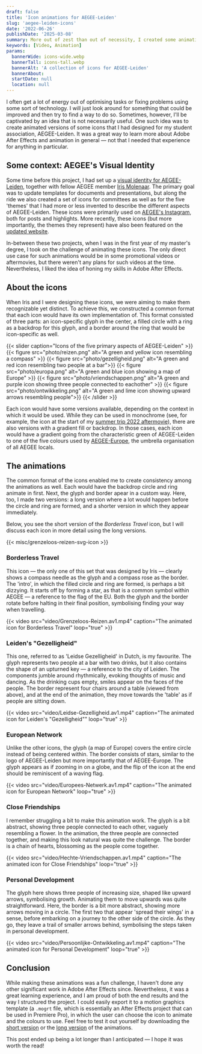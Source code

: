 ```yaml
---
draft: false
title: 'Icon animations for AEGEE-Leiden'
slug: 'aegee-leiden-icons'
date: '2022-06-26'
publishDate: '2025-03-08'
summary: More out of zest than out of necessity, I created some animations in Adobe After Effects for AEGEE.
keywords: [Video, Animation]
params:
  bannerWide: icons-wide.webp
  bannerTall: icons-tall.webp
  bannerAlt: 'A collection of icons for AEGEE-Leiden'
  bannerAbout:
  startDate: null
  location: null
---
```


I often get a lot of energy out of optimising tasks or fixing problems using some sort of technology. I will just look around for something that could be improved and then try to find a way to do so. Sometimes, however, I'll be captivated by an idea that is not necessarily useful. One such idea was to create animated versions of some icons that I had designed for my student association, AEGEE-Leiden. It was a great way to learn more about Adobe After Effects and animation in general &mdash; not that I needed that experience for anything in particular.

## Some context: AEGEE's Visual Identity
Some time before this project, I had set up a [visual identity for AEGEE-Leiden](https://www.vi.aegee-leiden.nl/ "AEGEE-Leiden's Visual Identity"), together with fellow AEGEE member [Iris Molenaar](https://www.irismolenaar.com/home). The primary goal was to update templates for documents and presentations, but along the ride we also created a set of icons for committees as well as for the five 'themes' that I had more or less invented to describe the different aspects of AEGEE-Leiden. These icons were primarily used on [AEGEE's Instagram](https://www.instagram.com/aegee_leiden/ "AEGEE-Leiden's Instagram"), both for posts and highlights. More recently, these icons (but more importantly, the themes they represent) have also been featured on the [updated website](/portfolio/aegee-leiden-website/ "My work on AEGEE-Leiden's website"). 

In-between these two projects, when I was in the first year of my master's degree, I took on the challenge of animating these icons. The only direct use case for such animations would be in some promotional videos or aftermovies, but there weren't any plans for such videos at the time. Nevertheless, I liked the idea of honing my skills in Adobe After Effects.

## About the icons

When Iris and I were designing these icons, we were aiming to make them recognizable yet distinct. To achieve this, we constructed a common format that each icon would have its own implementation of. This format consisted of three parts: an icon-specific glyph in the center, a filled circle with a ring as a backdrop for this glyph, and a border around the ring that would be icon-specific as well.

{{< slider caption="Icons of the five primary aspects of AEGEE-Leiden" >}}
{{< figure src="photo/reizen.png" alt="A green and yellow icon resembling a compass" >}}
{{< figure src="photo/gezelligheid.png" alt="A green and red icon resembling two people at a bar">}}
{{< figure src="photo/europa.png" alt="A green and blue icon showing a map of Europe" >}}
{{< figure src="photo/vriendschappen.png" alt="A green and purple icon showing three people connected to eachother" >}}
{{< figure src="photo/ontwikkeling.png" alt="A green and lime icon showing upward arrows resembling people">}}
{{< /slider >}}

Each icon would have some versions available, depending on the context in which it would be used. While they can be used in monochrome (see, for example, the icon at the start of my [summer trip 2022 aftermovie](/portfolio/aegee-leiden-videos#summer-trip-2022-aftermovie)), there are also versions with a gradient fill or backdrop. In those cases, each icon would have a gradient going from the characteristic green of AEGEE-Leiden to one of the five colours used by [AEGEE-Europe](https://www.aegee.org/ "AEGEE-Europe's website"), the umbrella organisation of all AEGEE locals.

## The animations

The common format of the icons enabled me to create consistency among the animations as well. Each would have the backdrop circle and ring animate in first. Next, the glyph and border apear in a custom way. Here, too, I made two versions: a long version where a lot would happen before the circle and ring are formed, and a shorter version in which they appear immediately.

Below, you see the short version of the _Borderless Travel_ icon, but I will discuss each icon in more detail using the long versions.

{{< misc/grenzeloos-reizen-svg-icon >}}

### Borderless Travel

This icon &mdash; the only one of this set that was designed by Iris &mdash; clearly shows a compass needle as the glyph and a compass rose as the border. The 'intro', in which the filled circle and ring are formed, is perhaps a bit dizzying. It starts off by forming a star, as that is a common symbol within AEGEE &mdash; a reference to the flag of the EU. Both the glyph and the border rotate before halting in their final position, symbolising finding your way when travelling.

{{< video src="video/Grenzeloos-Reizen.av1.mp4" caption="The animated icon for Borderless Travel" loop="true" >}}

### Leiden's "Gezelligheid"

This one, referred to as 'Leidse Gezelligheid' in Dutch, is my favourite. The glyph represents two people at a bar with two drinks, but it also contains the shape of an upturned key &mdash; a reference to the city of Leiden. The components jumble around rhythmically, evoking thoughts of music and dancing. As the drinking cups empty, smiles appear on the faces of the people. The border represent four chairs around a table (viewed from above), and at the end of the animation, they move towards the 'table' as if people are sitting down.

{{< video src="video/Leidse-Gezelligheid.av1.mp4" caption="The animated icon for Leiden's \"Gezelligheid\"" loop="true" >}}

### European Network

Unlike the other icons, the glyph (a map of Europe) covers the entire circle instead of being centered within. The border consists of stars, similar to the logo of AEGEE-Leiden but more importantly that of AEGEE-Europe. The glyph appears as if zooming in on a globe, and the flip of the icon at the end should be reminiscent of a waving flag.

{{< video src="video/Europees-Netwerk.av1.mp4" caption="The animated icon for European Network" loop="true" >}}

### Close Friendships

I remember struggling a bit to make this animation work. The glyph is a bit abstract, showing three people connected to each other, vaguely resembling a flower. In the animation, the three people are connected together, and making this look natural was quite the challenge. The border is a chain of hearts, blossoming as the people come together.

{{< video src="video/Hechte-Vriendschappen.av1.mp4" caption="The animated icon for Close Friendships" loop="true" >}}

### Personal Development

The glyph here shows three people of increasing size, shaped like upward arrows, symbolising growth. Animating them to move upwards was quite straightforward. Here, the border is a bit more abstract, showing more arrows moving in a circle. The first two that appear 'spread their wings' in a sense, before embarking on a journey to the other side of the circle. As they go, they leave a trail of smaller arrows behind, symbolising the steps taken in personal development.

{{< video src="video/Persoonlijke-Ontwikkeling.av1.mp4" caption="The animated icon for Personal Development" loop="true" >}}

## Conclusion

While making these animations was a fun challenge, I haven't done any other significant work in Adobe After Effects since. Nevertheless, it was a great learning experience, and I am proud of both the end results and the way I structured the project. I could easily export it to a motion graphics template (a `.mogrt` file, which is essentially an After Effects project that can be used in Premiere Pro), in which the user can choose the icon to animate and the colours to use. Feel free to test it out yourself by downloading the [short version](short-icon-animation.mogrt) or the [long version](long-icon-animation.mogrt) of the animations. 

This post ended up being a lot longer than I anticipated &mdash; I hope it was worth the read!

